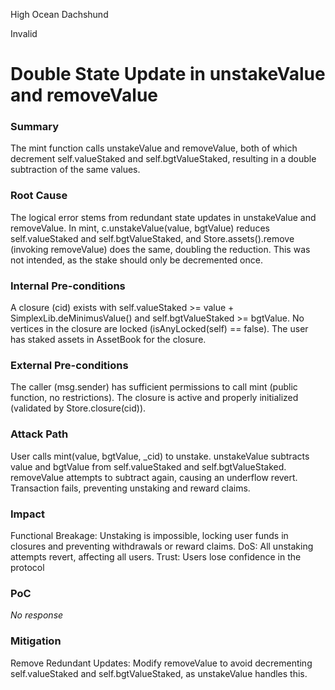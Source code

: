 High Ocean Dachshund

Invalid

# Double State Update in unstakeValue and removeValue

### Summary

The mint function calls unstakeValue and removeValue, both of which decrement self.valueStaked and self.bgtValueStaked, resulting in a double subtraction of the same values.

### Root Cause

The logical error stems from redundant state updates in unstakeValue and removeValue. In mint, c.unstakeValue(value, bgtValue) reduces self.valueStaked and self.bgtValueStaked, and Store.assets().remove (invoking removeValue) does the same, doubling the reduction. This was not intended, as the stake should only be decremented once.

### Internal Pre-conditions

A closure (cid) exists with self.valueStaked >= value + SimplexLib.deMinimusValue() and self.bgtValueStaked >= bgtValue.
No vertices in the closure are locked (isAnyLocked(self) == false).
The user has staked assets in AssetBook for the closure.

### External Pre-conditions

The caller (msg.sender) has sufficient permissions to call mint (public function, no restrictions).
The closure is active and properly initialized (validated by Store.closure(cid)).

### Attack Path

User calls mint(value, bgtValue, _cid) to unstake.
unstakeValue subtracts value and bgtValue from self.valueStaked and self.bgtValueStaked.
removeValue attempts to subtract again, causing an underflow revert.
Transaction fails, preventing unstaking and reward claims.

### Impact

Functional Breakage: Unstaking is impossible, locking user funds in closures and preventing withdrawals or reward claims.
DoS: All unstaking attempts revert, affecting all users.
Trust: Users lose confidence in the protocol

### PoC

_No response_

### Mitigation

Remove Redundant Updates: Modify removeValue to avoid decrementing self.valueStaked and self.bgtValueStaked, as unstakeValue handles this.